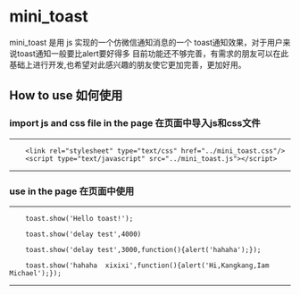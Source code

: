 # mini_toast
mini_toast 是用 js 实现的一个仿微信通知消息的一个 toast通知效果，对于用户来说toast通知一般要比alert要好得多
目前功能还不够完善，有需求的朋友可以在此基础上进行开发,也希望对此感兴趣的朋友使它更加完善，更加好用。

## How to use 如何使用

### import js and css file in the page 在页面中导入js和css文件

*** 
	
		<link rel="stylesheet" type="text/css" href="../mini_toast.css"/>
		<script type="text/javascript" src="../mini_toast.js"></script>   

 ***

### use in the page  在页面中使用
***

		toast.show('Hello toast!');
		
		toast.show('delay test',4000)
		
		toast.show('delay test',3000,function(){alert('hahaha');});
		
		toast.show('hahaha  xixixi',function(){alert('Hi,Kangkang,Iam Michael');});
		
***
